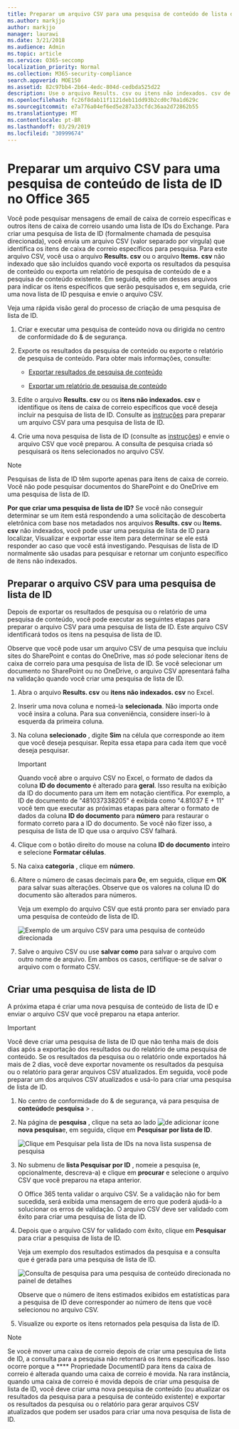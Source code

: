 ```yaml
---
title: Preparar um arquivo CSV para uma pesquisa de conteúdo de lista de ID no Office 365
ms.author: markjjo
author: markjjo
manager: laurawi
ms.date: 3/21/2018
ms.audience: Admin
ms.topic: article
ms.service: O365-seccomp
localization_priority: Normal
ms.collection: M365-security-compliance
search.appverid: MOE150
ms.assetid: 82c97bb4-2b64-4edc-804d-cedbda525d22
description: Use o arquivo Results. csv ou itens não indexados. csv de uma pesquisa de conteúdo existente para criar uma pesquisa de lista de ID que retorna mensagens de email específicas. Pesquisas de lista de ID normalmente são usadas para retornar itens de caixa de correio parcialmente indexados.
ms.openlocfilehash: fc26f8dab11f1121deb11dd93b2cd0c70a1d629c
ms.sourcegitcommit: e7a776a04ef6ed5e287a33cfdc36aa2d72862b55
ms.translationtype: MT
ms.contentlocale: pt-BR
ms.lasthandoff: 03/29/2019
ms.locfileid: "30999674"
---
```

# <a name="prepare-a-csv-file-for-an-id-list-content-search-in-office-365"></a>Preparar um arquivo CSV para uma pesquisa de conteúdo de lista de ID no Office 365

Você pode pesquisar mensagens de email de caixa de correio específicas e outros itens de caixa de correio usando uma lista de IDs do Exchange. Para criar uma pesquisa de lista de ID (formalmente chamada de pesquisa direcionada), você envia um arquivo CSV (valor separado por vírgula) que identifica os itens de caixa de correio específicos para pesquisa. Para este arquivo CSV, você usa o arquivo **Results. csv** ou o arquivo **Items. csv** não indexado que são incluídos quando você exporta os resultados da pesquisa de conteúdo ou exporta um relatório de pesquisa de conteúdo de e a pesquisa de conteúdo existente. Em seguida, edite um desses arquivos para indicar os itens específicos que serão pesquisados e, em seguida, crie uma nova lista de ID pesquisa e envie o arquivo CSV. 
  
Veja uma rápida visão geral do processo de criação de uma pesquisa de lista de ID.
  
1. Criar e executar uma pesquisa de conteúdo nova ou dirigida no centro de conformidade do & de segurança.
    
2. Exporte os resultados da pesquisa de conteúdo ou exporte o relatório de pesquisa de conteúdo. Para obter mais informações, consulte:
    
    - [Exportar resultados de pesquisa de conteúdo](export-search-results.md)
    
    - [Exportar um relatório de pesquisa de conteúdo](export-a-content-search-report.md)
    
3. Edite o arquivo **Results. csv** ou os **itens não indexados. csv** e identifique os itens de caixa de correio específicos que você deseja incluir na pesquisa de lista de ID. Consulte as [instruções](#prepare-the-csv-file-for-an-id-list-search) para preparar um arquivo CSV para uma pesquisa de lista de ID. 
    
4. Crie uma nova pesquisa de lista de ID (consulte as [instruções](#create-an-id-list-search)) e envie o arquivo CSV que você preparou. A consulta de pesquisa criada só pesquisará os itens selecionados no arquivo CSV.
    
> [!NOTE]
> Pesquisas de lista de ID têm suporte apenas para itens de caixa de correio. Você não pode pesquisar documentos do SharePoint e do OneDrive em uma pesquisa de lista de ID. 
  
 **Por que criar uma pesquisa de lista de ID?** Se você não conseguir determinar se um item está respondendo a uma solicitação de descoberta eletrônica com base nos metadados nos arquivos **Results. csv** ou **Items. csv** não indexados, você pode usar uma pesquisa de lista de ID para localizar, Visualizar e exportar esse item para determinar se ele está responder ao caso que você está investigando. Pesquisas de lista de ID normalmente são usadas para pesquisar e retornar um conjunto específico de itens não indexados. 
  
## <a name="prepare-the-csv-file-for-an-id-list-search"></a>Preparar o arquivo CSV para uma pesquisa de lista de ID

Depois de exportar os resultados de pesquisa ou o relatório de uma pesquisa de conteúdo, você pode executar as seguintes etapas para preparar o arquivo CSV para uma pesquisa de lista de ID. Este arquivo CSV identificará todos os itens na pesquisa de lista de ID.
  
Observe que você pode usar um arquivo CSV de uma pesquisa que incluiu sites do SharePoint e contas do OneDrive, mas *só* pode selecionar itens de caixa de correio para uma pesquisa de lista de ID. Se você selecionar um documento no SharePoint ou no OneDrive, o arquivo CSV apresentará falha na validação quando você criar uma pesquisa de lista de ID. 
  
1. Abra o arquivo **Results. csv** ou **itens não indexados. csv** no Excel. 
    
2. Inserir uma nova coluna e nomeá-la **selecionada**. Não importa onde você insira a coluna. Para sua conveniência, considere inseri-lo à esquerda da primeira coluna.
    
3. Na coluna **selecionado** , digite **Sim** na célula que corresponde ao item que você deseja pesquisar. Repita essa etapa para cada item que você deseja pesquisar. 
    
    > [!IMPORTANT]
    > Quando você abre o arquivo CSV no Excel, o formato de dados da coluna **ID do documento** é alterado para **geral**. Isso resulta na exibição da ID do documento para um item em notação científica. Por exemplo, a ID de documento de "481037338205" é exibida como "4.81037 E + 11" você tem que executar as próximas etapas para alterar o formato de dados da coluna **ID do documento** para **número** para restaurar o formato correto para a ID do documento. Se você não fizer isso, a pesquisa de lista de ID que usa o arquivo CSV falhará. 
  
4. Clique com o botão direito do mouse na coluna **ID do documento** inteiro e selecione **Formatar células**.
    
5. Na caixa **categoria** , clique em **número**.
    
6. Altere o número de casas decimais para **0**e, em seguida, clique em **OK** para salvar suas alterações. Observe que os valores na coluna ID do documento são alterados para números. 
    
    Veja um exemplo do arquivo CSV que está pronto para ser enviado para uma pesquisa de conteúdo de lista de ID.
    
    ![Exemplo de um arquivo CSV para uma pesquisa de conteúdo direcionada](media/8371b8cb-1638-496e-9be1-fe1565757d67.png)
  
7. Salve o arquivo CSV ou use **salvar como** para salvar o arquivo com outro nome de arquivo. Em ambos os casos, certifique-se de salvar o arquivo com o formato CSV. 
  
## <a name="create-an-id-list-search"></a>Criar uma pesquisa de lista de ID

A próxima etapa é criar uma nova pesquisa de conteúdo de lista de ID e enviar o arquivo CSV que você preparou na etapa anterior.
  
> [!IMPORTANT]
> Você deve criar uma pesquisa de lista de ID que não tenha mais de dois dias após a exportação dos resultados ou do relatório de uma pesquisa de conteúdo. Se os resultados da pesquisa ou o relatório onde exportados há mais de 2 dias, você deve exportar novamente os resultados da pesquisa ou o relatório para gerar arquivos CSV atualizados. Em seguida, você pode preparar um dos arquivos CSV atualizados e usá-lo para criar uma pesquisa de lista de ID. 
  
1. No centro de conformidade do & de segurança, vá para pesquisa de **conteúdo**de **pesquisa** \> .
    
2. Na página de **pesquisa** , clique na seta ao lado ![de adicionar](media/8ee52980-254b-440b-99a2-18d068de62d3.gif) ícone **nova pesquisa**e, em seguida, clique em **Pesquisar por lista de ID**.
    
    ![Clique em Pesquisar pela lista de IDs na nova lista suspensa de pesquisa](media/e65f9942-09b2-4127-865e-e64029a590df.png)
  
3. No submenu de **lista Pesquisar por ID** , nomeie a pesquisa (e, opcionalmente, descreva-a) e clique em **procurar** e selecione o arquivo CSV que você preparou na etapa anterior. 
    
    O Office 365 tenta validar o arquivo CSV. Se a validação não for bem sucedida, será exibida uma mensagem de erro que poderá ajudá-lo a solucionar os erros de validação. O arquivo CSV deve ser validado com êxito para criar uma pesquisa de lista de ID.
    
4. Depois que o arquivo CSV for validado com êxito, clique em **Pesquisar** para criar a pesquisa de lista de ID. 
    
    Veja um exemplo dos resultados estimados da pesquisa e a consulta que é gerada para uma pesquisa de lista de ID.
    
    ![Consulta de pesquisa para uma pesquisa de conteúdo direcionada no painel de detalhes](media/dbd9e570-c04b-4056-a8a7-37e9916ec683.png)
  
    Observe que o número de itens estimados exibidos em estatísticas para a pesquisa de ID deve corresponder ao número de itens que você selecionou no arquivo CSV.
    
5. Visualize ou exporte os itens retornados pela pesquisa da lista de ID.
    
> [!NOTE]
> Se você mover uma caixa de correio depois de criar uma pesquisa de lista de ID, a consulta para a pesquisa não retornará os itens especificados. Isso ocorre porque a **** Propriedade DocumentID para itens da caixa de correio é alterada quando uma caixa de correio é movida. Na rara instância, quando uma caixa de correio é movida depois de criar uma pesquisa de lista de ID, você deve criar uma nova pesquisa de conteúdo (ou atualizar os resultados da pesquisa para a pesquisa de conteúdo existente) e exportar os resultados da pesquisa ou o relatório para gerar arquivos CSV atualizados que podem ser usados  para criar uma nova pesquisa de lista de ID. 
